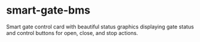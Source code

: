 # smart-gate-bms
Smart gate control card with beautiful status graphics displaying gate status and control buttons for open, close, and stop actions.
